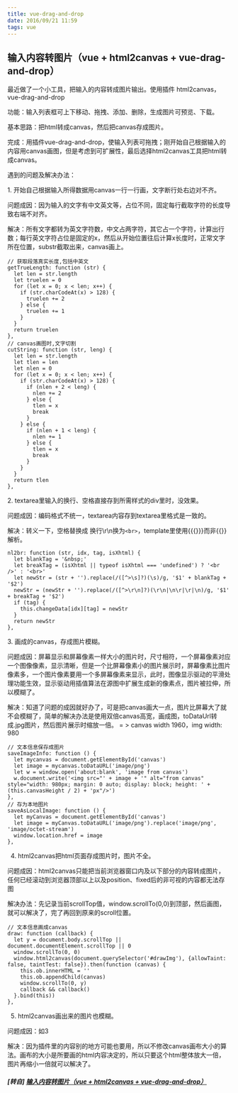 ```yaml
---
title: vue-drag-and-drop
date: 2016/09/21 11:59
tags: vue
---
```


## 输入内容转图片（vue + html2canvas + vue-drag-and-drop）

最近做了一个小工具，把输入的内容转成图片输出。使用插件 html2canvas，vue-drag-and-drop  

功能：输入列表框可上下移动、拖拽、添加、删除，生成图片可预览、下载。  

基本思路：把html转成canvas，然后把canvas存成图片。  

完成：用插件vue-drag-and-drop，使输入列表可拖拽；刚开始自己根据输入的内容用canvas画图，但是考虑到可扩展性，最后选择html2canvas工具把html转成canvas。  

遇到的问题及解决办法：  

1\. 开始自己根据输入所得数据用canvas一行一行画，文字断行处右边对不齐。  

问题成因：因为输入的文字有中文英文等，占位不同，固定每行截取字符的长度导致右端不对齐。  

解决：所有文字都转为英文字符数，中文占两字符，其它占一个字符，计算出行数；每行英文字符占位是固定的x，然后从开始位置往后计算x长度时，正常文字所在位置，substr截取出来，canvas画上。  
```
// 获取段落真实长度,包括中英文
getTrueLength: function (str) {
  let len = str.length
  let truelen = 0
  for (let x = 0; x < len; x++) {
    if (str.charCodeAt(x) > 128) {
      truelen += 2
    } else {
      truelen += 1
    }
  }
  return truelen
},
// canvas画图时,文字切割
cutString: function (str, leng) {
  let len = str.length
  let tlen = len
  let nlen = 0
  for (let x = 0; x < len; x++) {
    if (str.charCodeAt(x) > 128) {
      if (nlen + 2 < leng) {
        nlen += 2
      } else {
        tlen = x
        break
      }
    } else {
      if (nlen + 1 < leng) {
        nlen += 1
      } else {
        tlen = x
        break
      }
    }
  }
  return tlen
},
```

2\. textarea里输入的换行、空格直接存到所需样式的div里时，没效果。  

问题成因：编码格式不统一，textarea内容存到textarea里格式是一致的。  

解决：转义一下，空格替换成&nbsp;换行\r\n换为`<br>`，template里使用&#123;&#123;&#123;&#125;&#125;&#125;而非&#123;&#123;&#125;&#125;解析。  

```
nl2br: function (str, idx, tag, isXhtml) {
  let blankTag = '&nbsp;'
  let breakTag = (isXhtml || typeof isXhtml === 'undefined') ? '<br />' : '<br>'
  let newStr = (str + '').replace(/([^>\s]?)(\s)/g, '$1' + blankTag + '$2')
  newStr = (newStr + '').replace(/([^>\r\n]?)(\r\n|\n\r|\r|\n)/g, '$1' + breakTag + '$2')
  if (tag) {
    this.changeData[idx][tag] = newStr
  }
  return newStr
},
```

3\. 画成的canvas，存成图片模糊。

问题成因：屏幕显示和屏幕像素一样大小的图片时，尺寸相符，一个屏幕像素对应一个图像像素，显示清晰，但是一个比屏幕像素小的图片展示时，屏幕像素比图片像素多，一个图片像素要用一个多屏幕像素来显示，此时，图像显示驱动的平滑处理功能生效，显示驱动用插值算法在源图中扩展生成新的像素点，图片被拉伸，所以模糊了。  

解决：知道了问题的成因就好办了，可是把canvas画大一点，图片比屏幕大了就不会模糊了，简单的解决办法是使用双倍canvas高宽，画成图，toDataUrl转成.jpg图片，然后图片展示时缩放一倍。 = > canvas width 1960，img width: 980  

```
// 文本信息保存成图片
saveImageInfo: function () {
  let mycanvas = document.getElementById('canvas')
  let image = mycanvas.toDataURL('image/png')
  let w = window.open('about:blank', 'image from canvas')
  w.document.write('<img src="' + image + '" alt="from canvas" style="width: 980px; margin: 0 auto; display: block; height: ' + (this.canvasHeight / 2) + 'px"/>')
},
// 存为本地图片
saveAsLocalImage: function () {
  let myCanvas = document.getElementById('canvas')
  let image = myCanvas.toDataURL('image/png').replace('image/png', 'image/octet-stream')
  window.location.href = image
},
```

4. html2canvas把html页面存成图片时，图片不全。

问题成因：html2canvas只能把当前浏览器窗口内及以下部分的内容转成图片，任何已经滚动到浏览器顶部以上以及position、fixed后的非可视的内容都无法存图  

解决办法：先记录当前scrollTop值，window.scrollTo(0,0)到顶部，然后画图，就可以解决了，完了再回到原来的scroll位置。  

```
// 文本信息画成canvas
draw: function (callback) {
  let y = document.body.scrollTop || document.documentElement.scrollTop || 0
  window.scrollTo(0, 0)
  window.html2canvas(document.querySelector('#drawImg'), {allowTaint: false, taintTest: false}).then(function (canvas) {
    this.ob.innerHTML = ''
    this.ob.appendChild(canvas)
    window.scrollTo(0, y)
    callback && callback()
  }.bind(this))
},
```

5. html2canvas画出来的图片也模糊。

问题成因：如3  

解决：因为插件里的内容别的地方可能也要用，所以不修改canvas画布大小的算法。画布的大小是所要画的html内容决定的，所以只要这个html整体放大一倍，图片再缩小一倍就可以解决了。  

##### [转自] [输入内容转图片（vue + html2canvas + vue-drag-and-drop）](https://my.oschina.net/luweiweiwei/blog/749569)